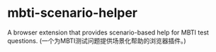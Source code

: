 # mbti-scenario-helper
A browser extension that provides scenario-based help for MBTI test questions. (一个为MBTI测试问题提供场景化帮助的浏览器插件。)
